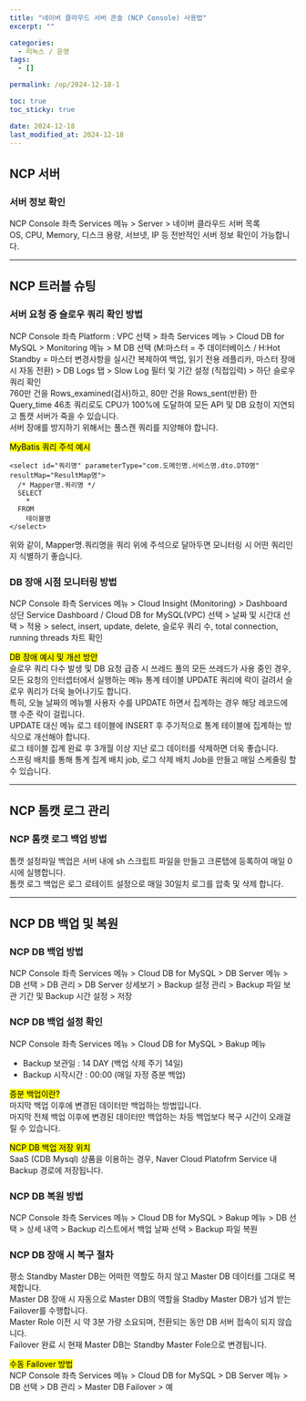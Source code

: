 ```yaml
---
title: "네이버 클라우드 서버 콘솔 (NCP Console) 사용법"
excerpt: ""

categories:
  - 리눅스 / 운영
tags:
  - []

permalink: /op/2024-12-18-1

toc: true
toc_sticky: true

date: 2024-12-18
last_modified_at: 2024-12-18
---
```


## NCP 서버

### 서버 정보 확인
NCP Console 좌측 Services 메뉴 > Server > 네이버 클라우드 서버 목록  
OS, CPU, Memory, 디스크 용량, 서브넷, IP 등 전반적인 서버 정보 확인이 가능합니다.

---

## NCP 트러블 슈팅

### 서버 요청 중 슬로우 쿼리 확인 방법
NCP Console 좌측 Platform : VPC 선택 > 좌측 Services 메뉴 > Cloud DB for MySQL > Monitoring 메뉴 > M DB 선택 (M:마스터 = 주 데이터베이스 / H:Hot Standby = 마스터 변경사항을 실시간 복제하여 백업, 읽기 전용 레플리카, 마스터 장애 시 자동 전환) > DB Logs 탭 > Slow Log 필터 및 기간 설정 (직접입력) > 하단 슬로우 쿼리 확인  
760만 건을 Rows_examined(검사)하고, 80만 건을 Rows_sent(반환) 한 Query_time 46초 쿼리로도 CPU가 100%에 도달하여 모든 API 및 DB 요청이 지연되고 톰캣 서버가 죽을 수 있습니다.  
서버 장애를 방지하기 위해서는 풀스캔 쿼리를 지양해야 합니다.

<mark>MyBatis 쿼리 주석 예시</mark>
```
<select id="쿼리명" parameterType="com.도메인명.서비스명.dto.DTO명" resultMap="ResultMap명">
  /* Mapper명.쿼리명 */
  SELECT
    *
  FROM
    테이블명
</select>
```
위와 같이, Mapper명.쿼리명을 쿼리 위에 주석으로 달아두면 모니터링 시 어떤 쿼리인지 식별하기 좋습니다.

### DB 장애 시점 모니터링 방법
NCP Console 좌측 Services 메뉴 > Cloud Insight (Monitoring) > Dashboard 상단 Service Dashboard / Cloud DB for MySQL(VPC) 선택 > 날짜 및 시간대 선택 > 적용 > select, insert, update, delete, 슬로우 쿼리 수, total connection, running threads 차트 확인

<mark>DB 장애 예시 및 개선 방안</mark>  
슬로우 쿼리 다수 발생 및 DB 요청 급증 시 쓰레드 풀의 모든 쓰레드가 사용 중인 경우,  
모든 요청의 인터셉터에서 실행하는 메뉴 통계 테이블 UPDATE 쿼리에 락이 걸려서 슬로우 쿼리가 더욱 늘어나기도 합니다.  
특히, 오늘 날짜의 메뉴별 사용자 수를 UPDATE 하면서 집계하는 경우 해당 레코드에 행 수준 락이 걸립니다.  
UPDATE 대신 메뉴 로그 테이블에 INSERT 후 주기적으로 통계 테이블에 집계하는 방식으로 개선해야 합니다.  
로그 테이블 집계 완료 후 3개월 이상 지난 로그 데이터를 삭제하면 더욱 좋습니다.  
스프링 배치를 통해 통계 집계 배치 job, 로그 삭제 배치 Job을 만들고 매일 스케줄링 할 수 있습니다.

---

## NCP 톰캣 로그 관리

### NCP 톰캣 로그 백업 방법
톰캣 설정파일 백업은 서버 내에 sh 스크립트 파일을 만들고 크론탭에 등록하여 매일 0시에 실행합니다.  
톰캣 로그 백업은 로그 로테이트 설정으로 매일 30일치 로그를 압축 및 삭제 합니다.

---

## NCP DB 백업 및 복원

### NCP DB 백업 방법
NCP Console 좌측 Services 메뉴 > Cloud DB for MySQL > DB Server 메뉴 > DB 선택 > DB 관리 > DB Server 상세보기 > Backup 설정 관리 > Backup 파일 보관 기간 및 Backup 시간 설정 > 저장  

### NCP DB 백업 설정 확인
NCP Console 좌측 Services 메뉴 > Cloud DB for MySQL > Bakup 메뉴  
- Backup 보관일 : 14 DAY (백업 삭제 주기 14일)
- Backup 시작시간 : 00:00 (매일 자정 증분 백업)

<mark>증분 백업이란?</mark>  
마지막 백업 이후에 변경된 데이터만 백업하는 방법입니다.  
마지막 전체 백업 이후에 변경된 데이터만 백업하는 차등 백업보다 복구 시간이 오래걸릴 수 있습니다.

<mark>NCP DB 백업 저장 위치</mark>  
SaaS (CDB Mysql) 상품을 이용하는 경우, Naver Cloud Platofrm Service 내 Backup 경로에 저장됩니다.

### NCP DB 복원 방법
NCP Console 좌측 Services 메뉴 > Cloud DB for MySQL > Bakup 메뉴 > DB 선택 > 상세 내역 > Backup 리스트에서 백업 날짜 선택 > Backup 파일 복원

### NCP DB 장애 시 복구 절차
평소 Standby Master DB는 어떠한 역할도 하지 않고 Master DB 데이터를 그대로 복제합니다.  
Master DB 장애 시 자동으로 Master DB의 역할을 Stadby Master DB가 넘겨 받는 Failover를 수행합니다.  
Master Role 이전 시 약 3분 가량 소요되며, 전환되는 동안 DB 서버 접속이 되지 않습니다.  
Failover 완료 시 현재 Master DB는 Standby Master Fole으로 변경됩니다.

<mark>수동 Failover 방법</mark>  
NCP Console 좌측 Services 메뉴 > Cloud DB for MySQL > DB Server 메뉴 > DB 선택 > DB 관리 > Master DB Failover > 예

